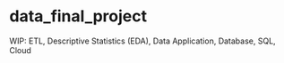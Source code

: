 # data_final_project
WIP: ETL, Descriptive Statistics (EDA), Data Application, Database, SQL, Cloud
